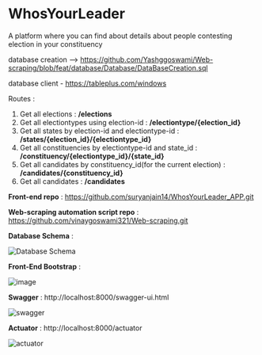 # WhosYourLeader

A platform where you can find about details about people contesting election in your constituency

database creation -->
https://github.com/Yashggoswami/Web-scraping/blob/feat/database/Database/DataBaseCreation.sql

database client - https://tableplus.com/windows

Routes :
1. Get all elections : **/elections**
2. Get all electiontypes using election-id : **/electiontype/{election_id}**
3. Get all states by election-id and electiontype-id : **/states/{election_id}/{electiontype_id}**
4. Get all constituencies by electiontype-id and state_id : **/constituency/{electiontype_id}/{state_id}**
5. Get all candidates by constituency_id(for the current election) : **/candidates/{constituency_id}**
6. Get all candidates : **/candidates**

**Front-end repo** : https://github.com/suryanjain14/WhosYourLeader_APP.git

**Web-scraping automation script repo** : https://github.com/vinaygoswami321/Web-scraping.git

**Database Schema** :

![Database Schema](https://user-images.githubusercontent.com/68124405/180519386-f8ae9ebb-1138-46b4-8f9d-5e1b94873b36.png)


**Front-End Bootstrap** :

![image](https://user-images.githubusercontent.com/68124405/180520783-ec0557fb-982d-4d7d-ba51-5a6d6f5f6399.png)


**Swagger** : http://localhost:8000/swagger-ui.html

![swagger](https://user-images.githubusercontent.com/41690889/180760299-198820e4-1b13-482a-a40c-80fec666b1c4.png)


**Actuator** : http://localhost:8000/actuator

![actuator](https://user-images.githubusercontent.com/41690889/180760599-a0886dc1-8b1d-4ff7-89cd-e0d1131ba13f.png)


